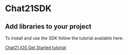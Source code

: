 # Chat21SDK

## Add libraries to your project

To install and use the SDK follow the tutorial available here:

[Chat21 iOS Get Started tutorial](http://www.chat21.org/docs/ios/get-started/)
